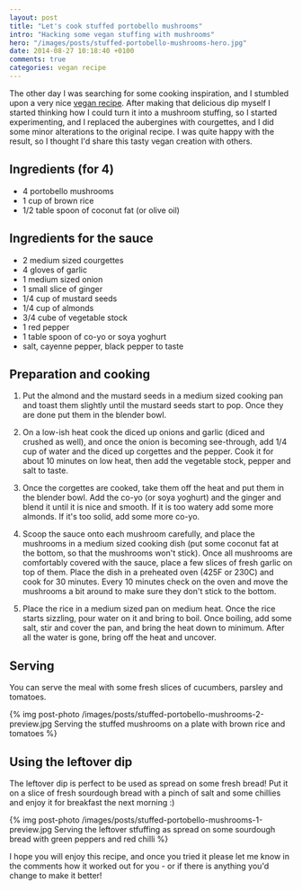 ```yaml
---
layout: post
title: "Let's cook stuffed portobello mushrooms"
intro: "Hacking some vegan stuffing with mushrooms"
hero: "/images/posts/stuffed-portobello-mushrooms-hero.jpg"
date: 2014-08-27 10:18:40 +0100
comments: true
categories: vegan recipe
---
```


<p class="post-intro">The other day I was searching for some cooking inspiration, and I stumbled upon a very nice <a class="link" href="http://blog.fatfreevegan.com/2008/08/roasted-eggplant-almond-dip.html" target="_blank">vegan recipe</a>. After making that delicious dip myself I started thinking how I could turn it into a mushroom stuffing, so I started experimenting, and I replaced the aubergines with courgettes, and I did some minor alterations to the original recipe. I was quite happy with the result, so I thought I'd share this tasty vegan creation with others.</p>


## Ingredients (for 4)

   * 4 portobello mushrooms
   * 1 cup of brown rice
   * 1/2 table spoon of coconut fat (or olive oil)

## Ingredients for the sauce

   * 2 medium sized courgettes
   * 4 gloves of garlic
   * 1 medium sized onion
   * 1 small slice of ginger
   * 1/4 cup of mustard seeds
   * 1/4 cup of almonds
   * 3/4 cube of vegetable stock
   * 1 red pepper
   * 1 table spoon of co-yo or soya yoghurt
   * salt, cayenne pepper, black pepper to taste

## Preparation and cooking

  1. Put the almond and the mustard seeds in a medium sized cooking pan and toast them slightly until the mustard seeds start to pop. Once they are done put them in the blender bowl.

  2. On a low-ish heat cook the diced up onions and garlic (diced and crushed as well), and once the onion is becoming see-through, add 1/4 cup of water and the diced up corgettes and the pepper. Cook it for about 10 minutes on low heat, then add the vegetable stock, pepper and salt to taste.

  3. Once the corgettes are cooked, take them off the heat and put them in the blender bowl. Add the co-yo (or soya yoghurt) and the ginger and blend it until it is nice and smooth. If it is too watery add some more almonds. If it's too solid, add some more co-yo.

  4. Scoop the sauce onto each mushroom carefully, and place the mushrooms in a medium sized cooking dish (put some coconut fat at the bottom, so that the mushrooms won't stick). Once all mushrooms are comfortably covered with the sauce, place a few slices of fresh garlic on top of them. Place the dish in a preheated oven (425F or 230C) and cook for 30 minutes. Every 10 minutes check on the oven and move the mushrooms a bit around to make sure they don't stick to the bottom.

  5. Place the rice in a medium sized pan on medium heat. Once the rice starts sizzling, pour water on it and bring to boil. Once boiling, add some salt, stir and cover the pan, and bring the heat down to minimum. After all the water is gone, bring off the heat and uncover.

## Serving

You can serve the meal with some fresh slices of cucumbers, parsley and tomatoes.

{% img post-photo /images/posts/stuffed-portobello-mushrooms-2-preview.jpg Serving the stuffed mushrooms on a plate with brown rice and tomatoes %}

## Using the leftover dip

The leftover dip is perfect to be used as spread on some fresh bread! Put it on a slice of fresh sourdough bread with a pinch of salt and some chillies and enjoy it for breakfast the next morning :)

{% img post-photo /images/posts/stuffed-portobello-mushrooms-1-preview.jpg Serving the leftover stfuffing as spread on some sourdough bread with green peppers and red chilli %}

I hope you will enjoy this recipe, and once you tried it please let me know in the comments how it worked out for you - or if there is anything you'd change to make it better!

